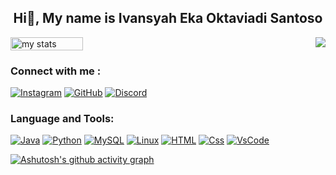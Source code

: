 <div align = "center" style = "width: 100%;">

## Hi👋, My name is Ivansyah Eka Oktaviadi Santoso


</div>
<div style="display: flex; justify-content: space-between;">
    <img alt="my stats" width="48%" src="https://github-readme-stats.vercel.app/api?username=I4annet&theme=dark"/>
    <img ![] src="https://github-readme-stats.vercel.app/api/top-langs/?username=I4annet&theme=tokyonight"/>
<!--     <img src="https://github-readme-stats.vercel.app/api/top-langs/?username=I4annet&layout=donut" alt="Top Langs">    -->
  </a> 
</div>




<!--<div align = "center" style = "width: 100%;">
  
  ![](https://github.com/I4annet/I4annet/blob/main/asset/hi.gif)    GIF HI PATRICK
</div>
-->
### <b> Connect with me : </b>
<div align="left">
  <!-- Social Media Icons -->
    
  [![Instagram](https://skillicons.dev/icons?i=instagram&theme=dark)](https://www.instagram.com/ivansyaheka_41/)
  [![GitHub](https://skillicons.dev/icons?i=github&theme=dark)](https://github.com/I4annet)
  [![Discord](https://skillicons.dev/icons?i=discord)](https://www.discord.com/vans_6714)
</div>

### Language and Tools:

<div align="left">
    
  [![Java](https://skillicons.dev/icons?i=java)](https://www.java.com/)
  [![Python](https://skillicons.dev/icons?i=py)](https://www.python.org/)
  [![MySQL](https://skillicons.dev/icons?i=mysql)](https://www.mysql.com/)
  [![Linux](https://skillicons.dev/icons?i=linux)](https://www.kernel.org/)
  [![HTML](https://skillicons.dev/icons?i=html)](https://www.w3schools.com/html/html_intro.asp)
  [![Css](https://skillicons.dev/icons?i=css)](https://www.w3schools.com/Css/)
  [![VsCode](https://skillicons.dev/icons?i=vscode)](https://code.visualstudio.com/)
  
</div>

[![Ashutosh's github activity graph](https://github-readme-activity-graph.vercel.app/graph?username=I4annet&theme=dracula)](https://github.com/ashutosh00710/github-readme-activity-graph)
<!--
**I4annet/I4annet** is a ✨ _special_ ✨ repository because its `README.md` (this file) appears on your GitHub profile.

Here are some ideas to get you started:

- 🔭 I’m currently working on ...
- 🌱 I’m currently learning ...
- 👯 I’m looking to collaborate on ...
- 🤔 I’m looking for help with ...
- 💬 Ask me about ...
- 📫 How to reach me: ...
- 😄 Pronouns: ...
- ⚡ Fun fact: ...
-->
